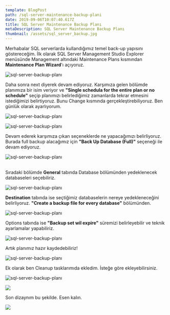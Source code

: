```yaml
---
template: BlogPost
path: /sql-server-maintenance-backup-plani
date: 2019-09-06T10:07:40.617Z
title: SQL Server Maintenance Backup Planı
metaDescription: SQL Server Maintenance Backup Planı
thumbnail: /assets/sql_server_backup.jpg
---
```

Merhabalar SQL serverlarda kullandığımız temel back-up yapısını göstereceğim. İlk olarak SQL Server Management Studio Explorer menüsünde Management altındaki Maintenance Plans kısmından **Maintenance Plan Wizard**'ı açıyoruz.

![sql-server-backup-planı](/assets/sql1.png)

Daha sonra next diyerek devam ediyoruz. Karşımıza gelen bölümde planımıza bir isim veriyor ve **"Single schedula for the entire plan or no schedule"** seçip planımızı belirlediğimiz zamanlarda tekrar etmesini istediğimizi belirtiyoruz. Bunu Change kısmında gerçekleştirebiliyoruz. Ben günlük olarak ayarlıyorum.

![sql-server-backup-planı](/assets/sql2.png)

![sql-server-backup-planı](/assets/sql3.png)

Devam ederek karşımıza çıkan seçeneklerde ne yapacağımızı belirliyoruz. Burada full backup alacağımız için **"Back Up Database (Full)"** seçeneği ile devam ediyoruz.

![sql-server-backup-planı](/assets/sql4.png)

\
Sıradaki bölümde **General** tabında Database bölümünden yedeklenecek databaseleri seçebiliriz. 

![sql-server-backup-planı](/assets/sql5.png)

**Destination** tabında ise seçtiğimiz databaselerin nereye yedekleneceğini belirliyoruz. **"Create a backup file for every database"** bölümünden.

![sql-server-backup-planı](/assets/sql6.png)

Options tabında ise **"Backup set wil expire"** süremizi belirleyebilir ve teknik ayarlamalar yapabiliriz. 

![sql-server-backup-planı](/assets/sql6.5.png)

Artık planımız hazır kaydedebiliriz!

![sql-server-backup-planı](/assets/sql7.png)

Ek olarak ben Cleanup tasklarımıda ekledim. İsteğe göre ekleyebilirsiniz. 

![sql-server-backup-planı](/assets/sql8.png)

![](/assets/sql9.png)

Son dizaynım bu şekilde. Esen kalın.

![](/assets/endsql.png)
